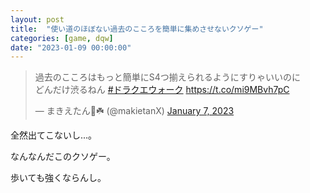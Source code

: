 ```yaml
---
layout: post
title:  "使い道のほぼない過去のこころを簡単に集めさせないクソゲー"
categories: [game, dqw]
date: "2023-01-09 00:00:00"
---
```


<blockquote class="twitter-tweet tw-align-center"><p lang="ja" dir="ltr">過去のこころはもっと簡単にS4つ揃えられるようにすりゃいいのに<br>どんだけ渋るねん <a href="https://twitter.com/hashtag/%E3%83%89%E3%83%A9%E3%82%AF%E3%82%A8%E3%82%A6%E3%82%A9%E3%83%BC%E3%82%AF?src=hash&amp;ref_src=twsrc%5Etfw">#ドラクエウォーク</a> <a href="https://t.co/mi9MBvh7pC">https://t.co/mi9MBvh7pC</a></p>&mdash; まきえたん🥦☘️ (@makietanX) <a href="https://twitter.com/makietanX/status/1611706526150070276?ref_src=twsrc%5Etfw">January 7, 2023</a></blockquote> <script async src="https://platform.twitter.com/widgets.js" charset="utf-8"></script>

全然出てこないし...。

なんなんだこのクソゲー。

歩いても強くならんし。
